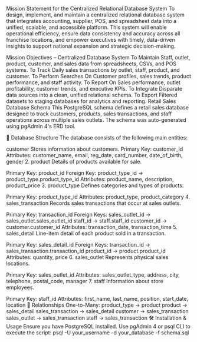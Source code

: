 Mission Statement for the Centralized Relational Database System To design, implement, and maintain a centralized relational database system that integrates accounting, supplier, POS, and spreadsheet data into a unified, scalable, and accessible platform. This system will enable operational efficiency, ensure data consistency and accuracy across all franchise locations, and empower executives with timely, data-driven insights to support national expansion and strategic decision-making.

Mission Objectives – Centralized Database System To Maintain Staff, outlet, product, customer, and sales data from spreadsheets, CSVs, and POS systems. To Track Daily sales transactions by outlet, staff, product, and customer. To Perform Searches On Customer profiles, sales trends, product performance, and staff activity. To Report On Sales performance, outlet profitability, customer trends, and executive KPIs. To Integrate Disparate data sources into a clean, unified relational schema. To Export Filtered datasets to staging databases for analytics and reporting. Retail Sales Database Schema This PostgreSQL schema defines a retail sales database designed to track customers, products, sales transactions, and staff operations across multiple sales outlets. The schema was auto-generated using pgAdmin 4's ERD tool.

🧱 Database Structure The database consists of the following main entities:

customer Stores information about customers.
Primary Key: customer_id Attributes: customer_name, email, reg_date, card_number, date_of_birth, gender 2. product Details of products available for sale.

Primary Key: product_id Foreign Key: product_type_id → product_type.product_type_id Attributes: product_name, description, product_price 3. product_type Defines categories and types of products.

Primary Key: product_type_id Attributes: product_type, product_category 4. sales_transaction Records sales transactions that occur at sales outlets.

Primary Key: transaction_id Foreign Keys: sales_outlet_id → sales_outlet.sales_outlet_id staff_id → staff.staff_id customer_id → customer.customer_id Attributes: transaction_date, transaction_time 5. sales_detail Line-item detail of each product sold in a transaction.

Primary Key: sales_detail_id Foreign Keys: transaction_id → sales_transaction.transaction_id product_id → product.product_id Attributes: quantity, price 6. sales_outlet Represents physical sales locations.

Primary Key: sales_outlet_id Attributes: sales_outlet_type, address, city, telephone, postal_code, manager 7. staff Information about store employees.

Primary Key: staff_id Attributes: first_name, last_name, position, start_date, location 🔗 Relationships One-to-Many: product_type → product product → sales_detail sales_transaction → sales_detail customer → sales_transaction sales_outlet → sales_transaction staff → sales_transaction 🛠 Installation & Usage Ensure you have PostgreSQL installed. Use pgAdmin 4 or psql CLI to execute the script: psql -U your_username -d your_database -f schema.sql

